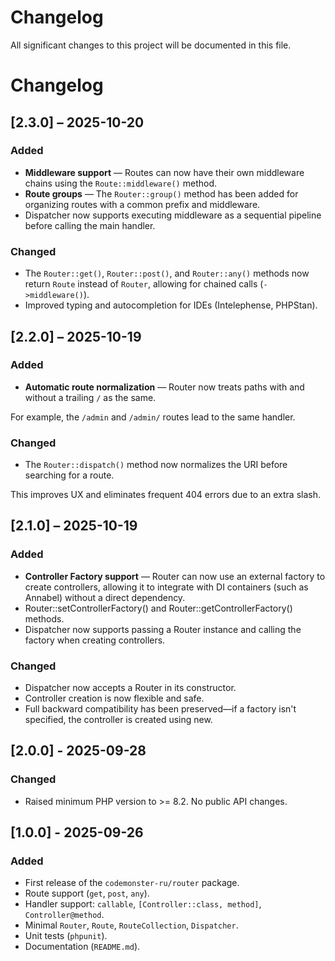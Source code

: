 # Changelog

All significant changes to this project will be documented in this file.

# Changelog

## [2.3.0] – 2025-10-20

### Added

-   **Middleware support** — Routes can now have their own middleware chains using the `Route::middleware()` method.
-   **Route groups** — The `Router::group()` method has been added for organizing routes with a common prefix and middleware.
-   Dispatcher now supports executing middleware as a sequential pipeline before calling the main handler.

### Changed

-   The `Router::get()`, `Router::post()`, and `Router::any()` methods now return `Route` instead of `Router`, allowing for chained calls (`->middleware()`).
-   Improved typing and autocompletion for IDEs (Intelephense, PHPStan).

## [2.2.0] – 2025-10-19

### Added

-   **Automatic route normalization** — Router now treats paths with and without a trailing `/` as the same.

For example, the `/admin` and `/admin/` routes lead to the same handler.

### Changed

-   The `Router::dispatch()` method now normalizes the URI before searching for a route.

This improves UX and eliminates frequent 404 errors due to an extra slash.

## [2.1.0] – 2025-10-19

### Added

-   **Controller Factory support** — Router can now use an external factory to create controllers, allowing it to integrate with DI containers (such as Annabel) without a direct dependency.
-   Router::setControllerFactory() and Router::getControllerFactory() methods.
-   Dispatcher now supports passing a Router instance and calling the factory when creating controllers.

### Changed

-   Dispatcher now accepts a Router in its constructor.
-   Controller creation is now flexible and safe.
-   Full backward compatibility has been preserved—if a factory isn't specified, the controller is created using new.

## [2.0.0] - 2025-09-28

### Changed

-   Raised minimum PHP version to >= 8.2. No public API changes.

## [1.0.0] - 2025-09-26

### Added

-   First release of the `codemonster-ru/router` package.
-   Route support (`get`, `post`, `any`).
-   Handler support: `callable`, `[Controller::class, method]`, `Controller@method`.
-   Minimal `Router`, `Route`, `RouteCollection`, `Dispatcher`.
-   Unit tests (`phpunit`).
-   Documentation (`README.md`).
